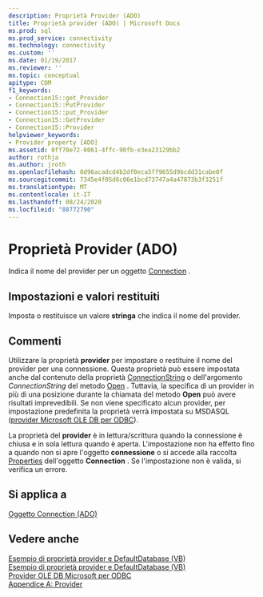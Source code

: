 ```yaml
---
description: Proprietà Provider (ADO)
title: Proprietà provider (ADO) | Microsoft Docs
ms.prod: sql
ms.prod_service: connectivity
ms.technology: connectivity
ms.custom: ''
ms.date: 01/19/2017
ms.reviewer: ''
ms.topic: conceptual
apitype: COM
f1_keywords:
- Connection15::get_Provider
- Connection15::PutProvider
- Connection15::put_Provider
- Connection15::GetProvider
- Connection15::Provider
helpviewer_keywords:
- Provider property [ADO]
ms.assetid: 0ff70e72-0061-4ffc-90fb-e3ea23129bb2
author: rothja
ms.author: jroth
ms.openlocfilehash: 8d96acadcd4b2df0eca5ff9655d9bcdd31cabe0f
ms.sourcegitcommit: 7345e4f05d6c06e1bcd73747a4a47873b3f3251f
ms.translationtype: MT
ms.contentlocale: it-IT
ms.lasthandoff: 08/24/2020
ms.locfileid: "88772790"
---
```

# <a name="provider-property-ado"></a>Proprietà Provider (ADO)
Indica il nome del provider per un oggetto [Connection](./connection-object-ado.md) .  
  
## <a name="settings-and-return-values"></a>Impostazioni e valori restituiti  
 Imposta o restituisce un valore **stringa** che indica il nome del provider.  
  
## <a name="remarks"></a>Commenti  
 Utilizzare la proprietà **provider** per impostare o restituire il nome del provider per una connessione. Questa proprietà può essere impostata anche dal contenuto della proprietà [ConnectionString](./connectionstring-property-ado.md) o dell'argomento *ConnectionString* del metodo [Open](./open-method-ado-connection.md) . Tuttavia, la specifica di un provider in più di una posizione durante la chiamata del metodo **Open** può avere risultati imprevedibili. Se non viene specificato alcun provider, per impostazione predefinita la proprietà verrà impostata su MSDASQL ([provider Microsoft OLE DB per ODBC](../../guide/appendixes/microsoft-ole-db-provider-for-odbc.md)).  
  
 La proprietà del **provider** è in lettura/scrittura quando la connessione è chiusa e in sola lettura quando è aperta. L'impostazione non ha effetto fino a quando non si apre l'oggetto **connessione** o si accede alla raccolta [Properties](./properties-collection-ado.md) dell'oggetto **Connection** . Se l'impostazione non è valida, si verifica un errore.  
  
## <a name="applies-to"></a>Si applica a  
 [Oggetto Connection (ADO)](./connection-object-ado.md)  
  
## <a name="see-also"></a>Vedere anche  
 [Esempio di proprietà provider e DefaultDatabase (VB)](./provider-and-defaultdatabase-properties-example-vb.md)   
 [Esempio di proprietà provider e DefaultDatabase (VB)](./provider-and-defaultdatabase-properties-example-vb.md)   
 [Provider OLE DB Microsoft per ODBC](../../guide/appendixes/microsoft-ole-db-provider-for-odbc.md)   
 [Appendice A: Provider](../../guide/appendixes/appendix-a-providers.md)